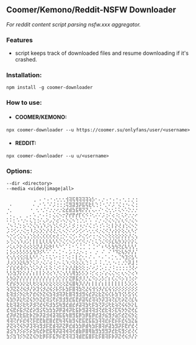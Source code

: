 ## Coomer/Kemono/Reddit-NSFW Downloader

_For reddit content script parsing nsfw.xxx aggregator._

### Features
* script keeps track of downloaded files and resume downloading if it's crashed. 

### Installation:
```
npm install -g coomer-downloader
```

### How to use:

* #### COOMER/KEMONO: 
```
npx coomer-downloader --u https://coomer.su/onlyfans/user/<username>
```
* #### REDDIT:
```
npx coomer-downloader --u u/<username>
```

### Options:
```
--dir <directory>
--media <video|image|all>
```

```
⠀⠀⠀⠀⠀⠀⠀⠀⢀⠀⠄⠐⠠⠐⠠⢂⢂⢂⢺⢽⢯⢿⢽⢽⢽⢵⡣⠂⠄⡐⠠⠐⠠⠐⠠⠐⡀⡂⡐⢐
⠀⠄⠀⠀⠀⠀⠀⠀⠄⢀⠂⠡⠈⠌⡨⢐⢐⢐⢭⣻⣽⣻⡽⣯⢯⣗⢇⢑⠨⠐⡈⠌⡨⠈⢌⢐⠐⠄⢌⢐
⠐⡀⠀⠀⠀⠀⠀⠐⠀⢂⠐⡈⠌⡐⡐⠔⡐⣕⣞⣾⣳⣯⢿⡝⡝⡌⢄⠄⠌⠂⢌⢂⢂⠅⢅⠢⠡⡑⡐⡐
⠁⠄⡀⠀⡀⠀⡀⠄⠡⢀⠂⠄⠅⡂⢌⢌⠢⡒⡝⡞⡟⡞⡏⢎⠪⠨⢂⠌⠌⡨⢐⠌⢔⠨⡂⢅⠕⡐⡐⠔
⠅⠅⡂⠡⠐⡐⠄⢅⢑⢐⠌⢄⠕⡠⡑⢔⠡⠢⡑⢌⠢⢑⢈⢂⠅⠡⠀⠌⡐⠠⡑⢌⠢⡑⡌⢆⠪⡐⢌⠢
⡈⠢⠨⡈⡂⡢⠡⡑⢌⢢⢡⠱⡨⢢⢑⢅⠪⡨⢂⠅⡪⢐⠰⡐⠌⢌⢐⠡⢐⠡⠨⡂⡇⡕⢜⢰⢑⢌⠢⡑
⡨⠨⢊⠔⡐⢌⢒⠸⡨⡢⡱⡑⡜⢜⢜⡐⢅⠢⡑⠌⠔⡡⢊⠔⠡⢂⢂⠪⡐⢌⠪⡘⡔⡕⡕⢕⢌⢆⠣⡊
⠢⡑⡡⢊⢌⢢⢡⢑⢕⢜⢌⢎⢎⢎⢖⢜⢐⡑⠌⢌⢊⠄⠕⢌⢊⠔⢐⠐⢌⠢⡑⢕⢕⢕⡕⡕⡕⡜⢌⢢
⡢⢑⢌⢢⠱⡰⡡⡃⡇⡇⣇⢇⢇⢧⢣⠣⡑⢌⢊⠢⡡⢊⢊⠪⡐⠌⡂⢅⢑⢌⠪⡪⣎⢧⡳⡱⡕⡕⡕⢅
⠔⢅⢆⠕⡕⢜⢔⢕⢕⡝⡼⡸⣕⢗⠇⠣⠑⢁⠁⠅⠂⠡⢈⢈⠀⡁⢈⠐⠁⠆⠣⡣⣳⢳⢝⣎⢧⢣⢣⢃
⡅⡣⡢⡣⡣⡣⡣⣣⢳⡹⡪⠣⠡⠁⠌⠄⡁⠂⠄⡡⠨⡨⡐⠄⡂⠠⠀⡐⠀⠌⠀⠌⠘⠹⣕⢧⡳⡝⡜⡌
⢎⢢⢣⢪⢪⡪⣇⢧⠣⢃⠌⡂⠅⢅⠡⠂⡂⠅⠡⡂⠅⡇⣊⢂⠂⠌⠠⠀⠂⠄⠁⠄⡁⢂⢈⠳⣹⡪⣣⠣
⡸⡰⡱⡱⣕⢧⡳⡑⢅⠕⡐⢌⠌⢔⠨⡐⠄⢅⠱⡐⢕⢕⢌⢆⢑⠨⢀⠅⠨⢀⢁⢂⠐⠄⡂⡐⡑⡽⣸⢘
⡊⡎⣎⢞⢼⢪⢢⢑⢅⠕⡜⡐⡅⢕⠨⡐⠅⡅⡕⡜⣜⣗⢕⢕⢐⠌⠔⡨⢈⠄⡂⡐⠨⢐⢐⢐⢐⢘⢜⠔
⢣⡣⣳⡹⡕⡕⡜⡌⡆⡇⡇⡕⢜⢔⠱⡘⢌⢢⢣⢣⢿⣳⡣⡣⡱⠨⡊⢔⢐⠌⡔⢌⢌⠢⡂⢆⠢⡑⢔⠱
⡣⡳⡵⡝⡜⡜⡜⡜⡜⡜⡜⡜⡜⡔⡕⡱⡑⡕⡕⣝⡿⣯⡺⡸⡘⣌⠪⡢⡡⡣⡊⡆⢎⢌⠪⡢⢱⢘⢔⠕
⢏⡞⡮⡳⡱⡕⣕⢇⢗⢕⢵⡱⡕⣕⢕⢕⢕⢕⣝⢮⣿⢷⡹⡜⡜⡆⡇⡇⡎⡆⡇⡇⡇⡇⡇⡇⡣⡱⡡⡣
⢵⡹⣝⣝⢜⢮⡺⡜⡵⣹⢪⡺⣜⢮⡪⡧⡫⡧⣳⡯⣿⢽⣳⢝⣜⢮⢺⢪⡺⡜⣎⢮⢪⡪⡪⡪⡪⡪⡪⡪
⣗⢽⣺⡪⡳⣕⢗⡝⣞⢮⡳⣝⢮⣳⢽⣺⢽⡽⣗⣿⢽⣻⣺⣻⢮⣞⡽⣕⣗⣝⢮⢎⡧⣳⢹⢪⡣⣫⢪⢎
⢮⣳⡳⡽⣕⢗⣝⢮⡳⡳⣝⣞⢽⣪⢟⡮⣻⣺⣻⣞⣯⣟⡾⣽⢯⣞⢽⢵⡳⡽⣹⢵⢝⣎⢗⡵⣝⢜⣎⢧
⣗⣗⢽⣽⡪⣗⢗⡽⣺⢝⣞⢮⢯⣺⣳⣫⢷⣻⣞⣾⣞⡾⣽⢽⣳⢗⡯⣳⢝⡽⣪⢗⣗⢵⢝⢮⢮⡳⡕⣇
⣞⢮⣟⡮⣯⡺⣝⣞⡵⣻⣪⢯⣳⣳⣳⡽⡿⣽⢾⡽⣗⣯⡷⣻⣽⢽⢽⣺⢝⣞⣗⢽⡪⣏⢯⡳⡳⣝⢞⣎
⣞⡽⡾⣝⣗⣯⣗⡷⣝⡷⡽⣽⣺⢾⣽⢽⣯⣯⢷⣿⣻⣯⡿⣳⡿⣯⡿⣞⣽⡺⣮⣻⡺⣵⡫⣞⣝⢮⡳⣕
⢾⢽⢝⡞⡮⣞⢾⢝⡯⣟⣟⣷⣟⣿⣞⣟⢷⢽⢯⣷⣻⢮⣟⣯⣟⣯⣯⣳⢽⢽⣞⡮⣟⡮⡯⣞⢮⣳⣝⣮
⡽⣝⢵⢝⢮⡳⡽⣹⢽⢵⣻⣺⡯⣟⣾⢽⡽⣝⡿⣞⣾⣳⣳⡿⣾⢷⣳⡯⣿⢽⡾⣽⣳⣻⡽⡯⣟⡞⣞⢜
⣽⣪⢳⡹⡪⡮⡫⡮⣳⢯⣞⡷⣟⣯⢿⡽⣽⢽⢾⢽⢞⣾⣷⡿⣿⢿⣷⣻⣳⣻⣻⡽⣞⣗⢯⣻⡪⣞⢜⢎
⣳⡪⣳⢹⡪⡳⣝⣝⢮⡳⣗⡿⡯⡯⣯⡻⡮⣟⢽⢽⣹⢽⣾⣟⣯⣿⡯⣗⡯⣿⢽⡯⡷⡽⣝⢞⢮⡺⡜⡕
```
